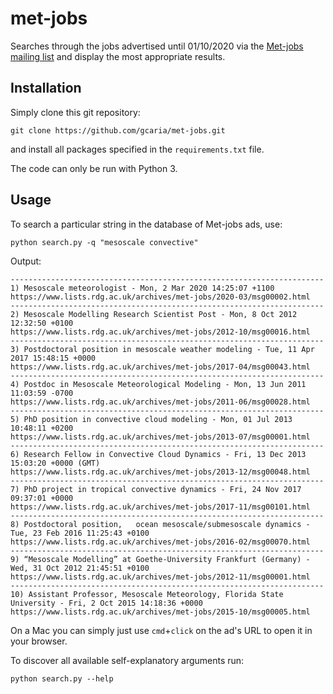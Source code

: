 # met-jobs
Searches through the jobs advertised until 01/10/2020 via the [Met-jobs mailing list](https://www.lists.rdg.ac.uk/mailman/listinfo/met-jobs) and
display the most appropriate results.

## Installation
Simply clone this git repository:
```
git clone https://github.com/gcaria/met-jobs.git
```
and install all packages specified in the `requirements.txt` file.

The code can only be run with Python 3.

## Usage
To search a particular string in the database of Met-jobs ads, use:
```
python search.py -q "mesoscale convective"
```
Output:
```
----------------------------------------------------------------------
1) Mesoscale meteorologist - Mon, 2 Mar 2020 14:25:07 +1100
https://www.lists.rdg.ac.uk/archives/met-jobs/2020-03/msg00002.html
----------------------------------------------------------------------
2) Mesoscale Modelling Research Scientist Post - Mon, 8 Oct 2012 12:32:50 +0100
https://www.lists.rdg.ac.uk/archives/met-jobs/2012-10/msg00016.html
----------------------------------------------------------------------
3) Postdoctoral position in mesoscale weather modeling - Tue, 11 Apr 2017 15:48:15 +0000
https://www.lists.rdg.ac.uk/archives/met-jobs/2017-04/msg00043.html
----------------------------------------------------------------------
4) Postdoc in Mesoscale Meteorological Modeling - Mon, 13 Jun 2011 11:03:59 -0700
https://www.lists.rdg.ac.uk/archives/met-jobs/2011-06/msg00028.html
----------------------------------------------------------------------
5) PhD position in convective cloud modeling - Mon, 01 Jul 2013 10:48:11 +0200
https://www.lists.rdg.ac.uk/archives/met-jobs/2013-07/msg00001.html
----------------------------------------------------------------------
6) Research Fellow in Convective Cloud Dynamics - Fri, 13 Dec 2013 15:03:20 +0000 (GMT)
https://www.lists.rdg.ac.uk/archives/met-jobs/2013-12/msg00048.html
----------------------------------------------------------------------
7) PhD project in tropical convective dynamics - Fri, 24 Nov 2017 09:37:01 +0000
https://www.lists.rdg.ac.uk/archives/met-jobs/2017-11/msg00101.html
----------------------------------------------------------------------
8) Postdoctoral position,	ocean mesoscale/submesoscale dynamics - Tue, 23 Feb 2016 11:25:43 +0100
https://www.lists.rdg.ac.uk/archives/met-jobs/2016-02/msg00070.html
----------------------------------------------------------------------
9) “Mesoscale Modelling” at Goethe-University Frankfurt (Germany) - Wed, 31 Oct 2012 21:45:51 +0100
https://www.lists.rdg.ac.uk/archives/met-jobs/2012-11/msg00001.html
----------------------------------------------------------------------
10) Assistant Professor, Mesoscale Meteorology,	Florida State University - Fri, 2 Oct 2015 14:18:36 +0000
https://www.lists.rdg.ac.uk/archives/met-jobs/2015-10/msg00005.html
```

On a Mac you can simply just use `cmd`+`click` on the ad's URL to open it in
your browser.

To discover all available self-explanatory arguments run:
```
python search.py --help
```
